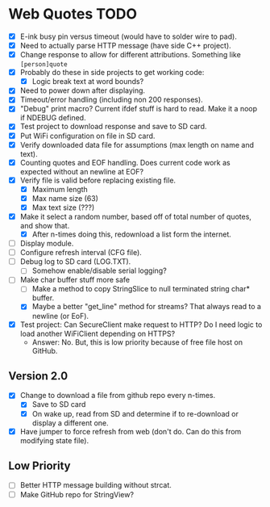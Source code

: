 # Web Quotes TODO

- [x] E-ink busy pin versus timeout (would have to solder wire to pad).
- [x] Need to actually parse HTTP message (have side C++ project).
- [x] Change response to allow for different attributions. Something like `[person]quote`
- [x] Probably do these in side projects to get working code:
  - [x] Logic break text at word bounds?
- [x] Need to power down after displaying.
- [x] Timeout/error handling (including non 200 responses).
- [x] "Debug" print macro? Current ifdef stuff is hard to read. Make it a noop if NDEBUG defined.
- [x] Test project to download response and save to SD card.
- [x] Put WiFi configuration on file in SD card.
- [x] Verify downloaded data file for assumptions (max length on name and text).
- [x] Counting quotes and EOF handling. Does current code work as expected without an newline at EOF?
- [x] Verify file is valid before replacing existing file.
  - [x] Maximum length
  - [x] Max name size (63)
  - [x] Max text size (???)
- [x] Make it select a random number, based off of total number of quotes, and show that.
  - [x] After n-times doing this, redownload a list form the internet.
- [ ] Display module.
- [ ] Configure refresh interval (CFG file).
- [ ] Debug log to SD card (LOG.TXT).
  - [ ] Somehow enable/disable serial logging?
- [ ] Make char buffer stuff more safe
  - [ ] Make a method to copy StringSlice to null terminated string char* buffer.
  - [x] Maybe a better "get_line" method for streams? That always read to a newline (or EoF).

- [x] Test project: Can SecureClient make request to HTTP? Do I need logic to load another WiFiClient depending on HTTPS?
  - Answer: No. But, this is low priority because of free file host on GitHub.

## Version 2.0
- [x] Change to download a file from github repo every n-times.
  - [x] Save to SD card
  - [x] On wake up, read from SD and determine if to re-download or display a different one.
- [x] Have jumper to force refresh from web (don't do. Can do this from modifying state file).

## Low Priority
- [ ] Better HTTP message building without strcat.
- [ ] Make GitHub repo for StringView?
